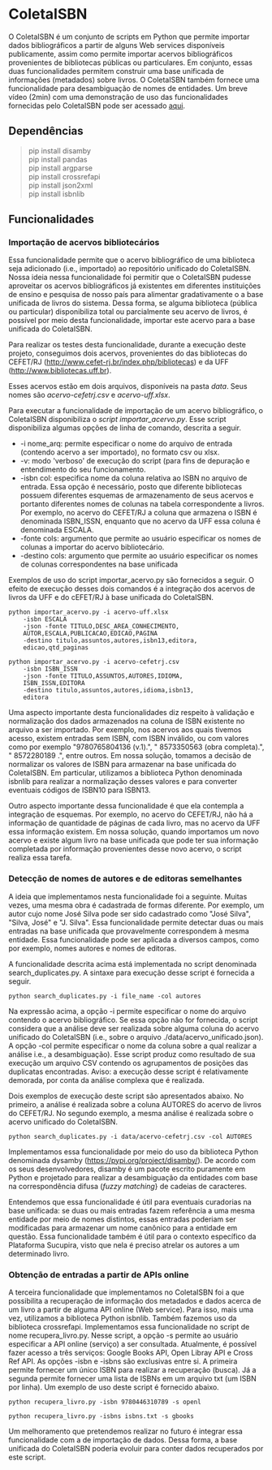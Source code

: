 # ColetaISBN

O ColetaISBN é um conjunto de scripts em Python que permite importar dados bibliográficos a partir de alguns Web services disponíveis publicamente, assim como permite importar acervos bibliográficos provenientes de bibliotecas públicas ou particulares. Em conjunto, essas duas funcionalidades permitem construir uma base unificada de informações (metadados) sobre livros. O ColetaISBN também fornece uma funcionalidade para desambiguação de nomes de entidades. Um breve vídeo (2min) com uma demonstração de uso das funcionalidades fornecidas pelo ColetaISBN pode ser acessado [aqui](https://www.dropbox.com/s/p9b61l7lomtr47b/ColetaISBN.mov?dl=0). 

## Dependências

>pip install disamby<br />
>pip install pandas<br />
>pip install argparse<br />
>pip install crossrefapi<br />
>pip install json2xml<br />
>pip install isbnlib<br />

## Funcionalidades

### Importação de acervos bibliotecários

Essa funcionalidade permite que o acervo bibliográfico de uma biblioteca seja adicionado (i.e., importado) ao repositório unificado do ColetaISBN. Nossa ideia nessa funcionalidade foi permitir que o ColetaISBN pudesse aproveitar os acervos bibliográficos já existentes em diferentes instituições de ensino e pesquisa de nosso país para alimentar gradativamente o a base unificada de livros do sistema. Dessa forma, se alguma biblioteca (pública ou particular) disponibiliza total ou parcialmente seu acervo de livros, é possível por meio desta funcionalidade, importar este acervo para a base unificada do ColetaISBN.

Para realizar os testes desta funcionalidade, durante a execução deste projeto, conseguimos dois acervos, provenientes do das bibliotecas do CEFET/RJ (http://www.cefet-rj.br/index.php/bibliotecas) e da UFF (http://www.bibliotecas.uff.br). 

Esses acervos estão em dois arquivos, disponíveis na pasta *data*. Seus nomes são *acervo-cefetrj.csv* e *acervo-uff.xlsx*.

Para executar a funcionalidade de importação de um acervo bibliográfico, o ColetaISBN disponibiliza o *script* *importar_acervo.py*. Esse script disponibiliza algumas opções de linha de comando, descrita a seguir.

  - -i nome_arq: permite especificar o nome do arquivo de entrada (contendo acervo a ser importado), no formato csv ou xlsx.
  - -v: modo 'verboso' de execução do script (para fins de depuração e entendimento do seu funcionamento.
  - -isbn col: especifica nome da coluna relativa ao ISBN no arquivo de entrada. Essa opção é necessário, posto que diferente bibliotecas possuem diferentes esquemas de armazenamento de seus acervos e portanto diferentes nomes de colunas na tabela correspondente a livros. Por exemplo, no acervo do CEFET/RJ a coluna que armazena o ISBN é denominada ISBN_ISSN, enquanto que no acervo da UFF essa coluna é denominada ESCALA.
  - -fonte cols: argumento que permite ao usuário especificar os nomes de colunas a importar do acervo bibliotecário.
  - -destino cols: argumento que permite ao usuário especificar os nomes de colunas correspondentes na base unificada

Exemplos de uso do script importar_acervo.py são fornecidos a seguir. O efeito de execução desses dois comandos é a integração dos acervos de livros da UFF e do cEFET/RJ à base unificada do ColetaISBN. 

```
python importar_acervo.py -i acervo-uff.xlsx 
    -isbn ESCALA 
    -json -fonte TITULO,DESC_AREA_CONHECIMENTO,
    AUTOR,ESCALA,PUBLICACAO,EDICAO,PAGINA 
    -destino titulo,assuntos,autores,isbn13,editora,
    edicao,qtd_paginas
```

```
python importar_acervo.py -i acervo-cefetrj.csv 
    -isbn ISBN_ISSN 
    -json -fonte TITULO,ASSUNTOS,AUTORES,IDIOMA,
    ISBN_ISSN,EDITORA
    -destino titulo,assuntos,autores,idioma,isbn13,
    editora
```

Uma aspecto importante desta funcionalidades diz respeito à validação e normalização dos dados armazenados na coluna de ISBN existente no arquivo a ser importado. Por exemplo, nos acervos aos quais tivemos acesso, existem entradas sem ISBN, com ISBN inválido, ou com valores como por exemplo "9780765804136 (v.1).", " 8573350563 (obra completa).", " 8572280189 .", entre outros. Em nossa solução, tomamos a decisão de normalizar os valores de ISBN para armazenar na base unificada do ColetaISBN. Em particular, utilizamos a biblioteca Python denominada isbnlib para realizar a normalização desses valores e para converter eventuais códigos de ISBN10 para ISBN13.

Outro aspecto importante dessa funcionalidade é que ela contempla a integração de esquemas. Por exemplo, no acervo do CEFET/RJ, não há a informação de quantidade de páginas de cada livro, mas no acervo da UFF essa informação existem. Em nossa solução, quando importamos um novo acervo e existe algum livro na base unificada que pode ter sua informação completada por informação provenientes desse novo acervo, o script realiza essa tarefa.

### Detecção de nomes de autores e de editoras semelhantes

A ideia que implementamos nesta funcionalidade foi a seguinte. Muitas vezes, uma mesma obra é cadastrada de formas diferente. Por exemplo, um autor cujo nome José Silva pode ser sido cadastrado como "José Silva", "Silva, José" e "J. Silva". Essa funcionalidade permite detectar duas ou mais entradas na base unificada que provavelmente correspondem à mesma entidade. Essa funcionalidade pode ser aplicada a diversos campos, como por exemplo, nomes autores e nomes de editoras. 

A funcionalidade descrita acima está implementada no script denominada search_duplicates.py. A sintaxe para execução desse script é fornecida a seguir. 

```
python search_duplicates.py -i file_name -col autores 
```

Na expressão acima, a opção -i permite especificar o nome do arquivo contendo o acervo bibliográfico. Se essa opção não for fornecida, o script considera que a análise deve ser realizada sobre alguma coluna do acervo unificado do ColetaISBN (i.e., sobre o arquivo ./data/acervo_unificado.json). A opção -col permite especificar o nome da coluna sobre a qual realizar a análise i.e., a desambiguação). Esse script produz como resultado de sua execução um arquivo CSV contendo os agrupamentos de posições das duplicatas encontradas. Aviso: a execução desse script é relativamente demorada, por conta da análise complexa que é realizada.

Dois exemplos de execução deste script são apresentados abaixo. No primeiro, a análise é realizada sobre a coluna AUTORES do acervo de livros do CEFET/RJ. No segundo exemplo, a mesma análise é realizada sobre o acervo unificado do ColetaISBN.

```
python search_duplicates.py -i data/acervo-cefetrj.csv -col AUTORES
```

Implementamos essa funcionalidade por meio do uso da biblioteca Python denominada dysamby (https://pypi.org/project/disamby/). De acordo com os seus desenvolvedores, disamby é um pacote escrito puramente em Python e projetado para realizar a desambiguação da entidades com base na correspondência difusa (*fuzzy matching*} de cadeias de caracteres.

Entendemos que essa funcionalidade é útil para eventuais curadorias na base unificada: se duas ou mais entradas fazem referência a uma mesma entidade por meio de nomes distintos, essas entradas poderiam ser modificadas para armazenar um nome canônico para a entidade em questão. Essa funcionalidade também é útil para o contexto específico da Plataforma Sucupira, visto que nela é preciso atrelar os autores a um determinado livro.

### Obtenção de entradas a partir de APIs online

A terceira funcionalidade que implementamos no ColetaISBN foi a que possibilita a recuperação de informação dos metadados e dados acerca de um livro a partir de alguma API online (Web service). Para isso, mais uma vez, utilizamos a biblioteca Python isbnlib. Também fazemos uso da biblioteca crossrefapi. Implementamos essa funcionalidade no script de nome recupera_livro.py. Nesse script, a opção -s permite ao usuário especificar a API online (serviço) a ser consultada. Atualmente, é possível fazer acesso a três serviços: Google Books API, Open Libray API e Cross Ref API. As opções -isbn e -isbns são exclusivas entre si. A primeira permite fornecer um único ISBN para realizar a recuperação (busca). Já a segunda permite fornecer uma lista de ISBNs em um arquivo txt (um ISBN por linha). Um exemplo de uso deste script é fornecido abaixo. 

```
python recupera_livro.py -isbn 9780446310789 -s openl
```

```
python recupera_livro.py -isbns isbns.txt -s gbooks
```

Um melhoramento que pretendemos realizar no futuro é integrar essa funcionalidade com a de importação de dados. Dessa forma, a base unificada do ColetaISBN poderia evoluir para conter dados recuperados por este script.
